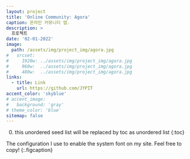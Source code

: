 ```yaml
---
layout: project
title: 'Online Community: Agora'
caption: 온라인 커뮤니티 앱.
description: >
  프로젝트
date: '02-01-2022'
image: 
  path: /assets/img/project_img/agora.jpg
#   srcset: 
#     1920w: ../assets/img/project_img/agora.jpg
#     960w:  ../assets/img/project_img/agora.jpg
#     480w:  ../assets/img/project_img/agora.jpg
links:
  - title: Link
    url: https://github.com/JYPIT
accent_color: 'skyblue'
# accent_image:
#   background: 'gray'
# theme_color: 'blue'
sitemap: false
---
```


0. this unordered seed list will be replaced by toc as unordered list 
{:toc}


The configuration I use to enable the system font on my site. Feel free to copy!
{:.figcaption}